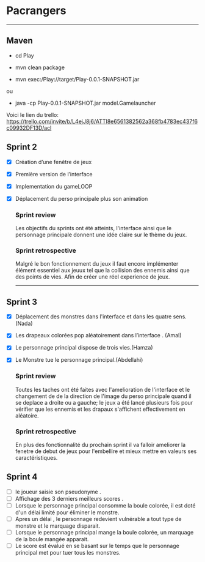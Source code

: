 # **Pacrangers**
*****
## Maven

* cd Play

* mvn clean package 

* mvn exec:/Play://target/Play-0.0.1-SNAPSHOT.jar

ou

* java -cp Play-0.0.1-SNAPSHOT.jar model.Gamelauncher

Voici le lien du trello: https://trello.com/invite/b/L4ejJ8j6/ATTI8e6561382562a368fb4783ec437f6c09932DF13D/acl

## Sprint 2 
- [x] Création d’une fenêtre de jeux 

- [x] Première version de l’interface

- [x] Implementation du gameLOOP

- [x] Déplacement du perso principale plus son animation
  ### Sprint review
    Les objectifs du sprints ont été atteints, l'interface ainsi que le personnage principale donnent une idée claire sur le thème du jeux.
    ### Sprint retrospective 
    Malgré le bon fonctionnement du jeux il faut encore implémenter élément essentiel aux jeuux tel que la collision des ennemis ainsi que des points de vies. Afin de créer une réel experience de jeux. 
  ************
## Sprint 3
- [x] Déplacement des monstres dans l'interface et dans les quatre sens. (Nada)

- [x] Les drapeaux colorées pop aléatoirement dans l’interface . (Amal)

- [x] Le personnage principal dispose de trois vies.(Hamza)

- [x] Le Monstre tue le personnage principal.(Abdellahi)
  
    ### Sprint review
    Toutes les taches ont été faites avec l'amelioration de l'interface et le changement de de la direction de l'image du perso principale quand il se deplace a droite ou a gauche; le jeux a été lancé plusieurs fois pour vérifier que les ennemis et les drapaux s'affichent effectivement en aléatoire.
    ### Sprint retrospective
    En plus des fonctionnalité du prochain sprint il va falloir ameliorer la fenetre de debut de jeux pour l'embellire et mieux mettre en valeurs ses caractéristiques.

## Sprint 4 
 -[ ] le joueur saisie son pseudonyme .
 -[ ] Affichage des 3 derniers meilleurs scores .
 -[ ] Lorsque le personnage principal consomme la boule colorée, il est doté d'un délai limité pour éliminer le monstre.
 -[ ] Apres un délai , le personnage redevient vulnérable a tout type de monstre et le marquage disparait.
 -[ ] Lorsque le personnage principal mange la boule colorée, un marquage de la boule mangée apparait.
 -[ ] Le score est évalué en se basant sur le temps que le personnage principal met pour tuer tous les monstres.
